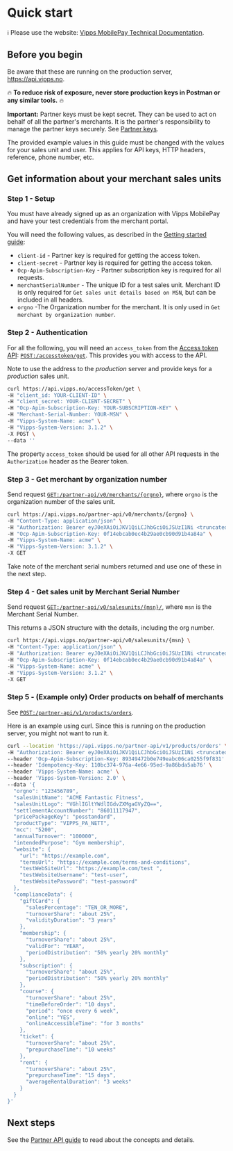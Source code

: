 <!-- START_METADATA
---
title: Quick start for the Partner API
sidebar_label: Quick start
sidebar_position: 20
description: Quick steps for getting started with the Partner API.
pagination_next: null
pagination_prev: null
---

END_METADATA -->

# Quick start

<!-- START_COMMENT -->
ℹ️ Please use the website:
[Vipps MobilePay Technical Documentation](https://developer.vippsmobilepay.com/docs/APIs/partner-api).
<!-- END_COMMENT -->

## Before you begin

Be aware that these are running on the production server, <https://api.vipps.no>.

🔥 **To reduce risk of exposure, never store production keys in Postman or any similar tools.** 🔥

**Important:** Partner keys must be kept secret. They can be used to act on behalf
of all the partner's merchants. It is the partner's responsibility to manage
the partner keys securely. See
[Partner keys](https://developer.vippsmobilepay.com/docs/partner/partner-keys).

The provided example values in this guide must be changed with the values for your sales unit and user.
This applies for API keys, HTTP headers, reference, phone number, etc.

## Get information about your merchant sales units

### Step 1 - Setup

You must have already signed up as an organization with Vipps MobilePay and have
your test credentials from the merchant portal.

You will need the following values, as described in the
[Getting started guide](https://developer.vippsmobilepay.com/docs/getting-started):

* `client-id` - Partner key is required for getting the access token.
* `client-secret` - Partner key is required for getting the access token.
* `Ocp-Apim-Subscription-Key` - Partner subscription key is required for all requests.
* `merchantSerialNumber` - The unique ID for a test sales unit. Merchant ID is only required for `Get sales unit details based on MSN`, but can be included in all headers.
* `orgno` -The Organization number for the merchant. It is only used in `Get merchant by organization number`.


### Step 2 - Authentication

For all the following, you will need an `access_token` from the
[Access token API](https://developer.vippsmobilepay.com/docs/APIs/access-token-api):
[`POST:/accesstoken/get`](https://developer.vippsmobilepay.com/api/access-token#tag/Authorization-Service/operation/fetchAuthorizationTokenUsingPost).
This provides you with access to the API.

Note to use the address to the *production* server and provide keys for a *production* sales unit.

```bash
curl https://api.vipps.no/accessToken/get \
-H "client_id: YOUR-CLIENT-ID" \
-H "client_secret: YOUR-CLIENT-SECRET" \
-H "Ocp-Apim-Subscription-Key: YOUR-SUBSCRIPTION-KEY" \
-H "Merchant-Serial-Number: YOUR-MSN" \
-H "Vipps-System-Name: acme" \
-H "Vipps-System-Version: 3.1.2" \
-X POST \
--data ''
```

The property `access_token` should be used for all other API requests in the `Authorization` header as the Bearer token.

### Step 3 - Get merchant by organization number

Send request
[`GET:/partner-api/v0/merchants/{orgno}`](https://developer.vippsmobilepay.com/api/partner#tag/Merchants/operation/getMerchant),
where `orgno` is the organization number of the sales unit.

```bash
curl https://api.vipps.no/partner-api/v0/merchants/{orgno} \
-H "Content-Type: application/json" \
-H "Authorization: Bearer eyJ0eXAiOiJKV1QiLCJhbGciOiJSUzI1Ni <truncated>" \
-H "Ocp-Apim-Subscription-Key: 0f14ebcab0ec4b29ae0cb90d91b4a84a" \
-H "Vipps-System-Name: acme" \
-H "Vipps-System-Version: 3.1.2" \
-X GET
```

Take note of the merchant serial numbers returned and use one of these in the next step.

### Step 4 - Get sales unit by Merchant Serial Number

Send request
[`GET:/partner-api/v0/salesunits/{msn}/`](https://developer.vippsmobilepay.com/api/partner#tag/Sales-units/operation/getMSN),
where `msn` is the Merchant Serial Number.

This returns a JSON structure with the details, including the org number.

```bash
curl https://api.vipps.no/partner-api/v0/salesunits/{msn} \
-H "Content-Type: application/json" \
-H "Authorization: Bearer eyJ0eXAiOiJKV1QiLCJhbGciOiJSUzI1Ni <truncated>" \
-H "Ocp-Apim-Subscription-Key: 0f14ebcab0ec4b29ae0cb90d91b4a84a" \
-H "Vipps-System-Name: acme" \
-H "Vipps-System-Version: 3.1.2" \
-X GET
```

### Step 5 - (Example only) Order products on behalf of merchants

See [`POST:/partner-api/v1/products/orders`](https://developer.vippsmobilepay.com/api/partner#tag/Vipps-Product-Orders/operation/orderProduct).

Here is an example using curl. Since this is running on the production server, you might not want to run it.

```bash
curl --location 'https://api.vipps.no/partner-api/v1/products/orders' \
-H "Authorization: Bearer eyJ0eXAiOiJKV1QiLCJhbGciOiJSUzI1Ni <truncated>" \
--header 'Ocp-Apim-Subscription-Key: 89349472b0e749eabc06ca0255f9f831' \
--header 'Idempotency-Key: 110bc374-976a-4e66-95ed-9a86bda5ab76' \
--header 'Vipps-System-Name: acme' \
--header 'Vipps-System-Version: 2.0' \
--data '{
  "orgno": "123456789",
  "salesUnitName": "ACME Fantastic Fitness",
  "salesUnitLogo": "VGhlIGltYWdlIGdvZXMgaGVyZQ==",
  "settlementAccountNumber": "86011117947",
  "pricePackageKey": "posstandard",
  "productType": "VIPPS_PA_NETT",
  "mcc": "5200",
  "annualTurnover": "100000",
  "intendedPurpose": "Gym membership",
  "website": {
    "url": "https://example.com",
    "termsUrl": "https://example.com/terms-and-conditions",
    "testWebSiteUrl": "https://example.com/test ",
    "testWebsiteUsername": "test-user",
    "testWebsitePassword": "test-password"
  },
  "complianceData": {
    "giftCard": {
      "salesPercentage": "TEN_OR_MORE",
      "turnoverShare": "about 25%",
      "validityDuration": "3 years"
    },
    "membership": {
      "turnoverShare": "about 25%",
      "validFor": "YEAR",
      "periodDistribution": "50% yearly 20% monthly"
    },
    "subscription": {
      "turnoverShare": "about 25%",
      "periodDistribution": "50% yearly 20% monthly"
    },
    "course": {
      "turnoverShare": "about 25%",
      "timeBeforeOrder": "10 days",
      "period": "once every 6 week",
      "online": "YES",
      "onlineAccessibleTime": "for 3 months"
    },
    "ticket": {
      "turnoverShare": "about 25%",
      "prepurchaseTime": "10 weeks"
    },
    "rent": {
      "turnoverShare": "about 25%",
      "prepurchaseTime": "15 days",
      "averageRentalDuration": "3 weeks"
    }
  }
}'
```


## Next steps

See the [Partner API guide](vipps-partner-api.md) to read about the concepts and details.
